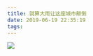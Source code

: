 ```yaml
---
title: 就算大雨让这座城市颠倒
date: 2019-06-19 22:35:19
tags:
---
```

![](http://ww1.sinaimg.cn/large/79aa5f26gy1g46uhfm6tuj20go0gojui.jpg)